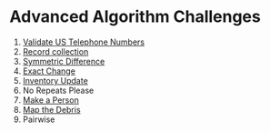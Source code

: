 # Advanced Algorithm Challenges

1. [Validate US Telephone Numbers](https://github.com/wildlifehexagon/free-code-camp/blob/master/advanced-algorithms/01-validate-us-telephone-numbers.js)
2. [Record collection](https://github.com/wildlifehexagon/free-code-camp/blob/master/advanced-algorithms/02-record-collection.js)
3. [Symmetric Difference](https://github.com/wildlifehexagon/free-code-camp/blob/master/advanced-algorithms/03-symmetric-difference.js)
4. [Exact Change](https://github.com/wildlifehexagon/free-code-camp/blob/master/advanced-algorithms/04-exact-change.js)
5. [Inventory Update](https://github.com/wildlifehexagon/free-code-camp/blob/master/advanced-algorithms/05-inventory-update.js)
6. No Repeats Please
7. [Make a Person](https://github.com/wildlifehexagon/free-code-camp/blob/master/advanced-algorithms/07-make-a-person.js)
8. [Map the Debris](https://github.com/wildlifehexagon/free-code-camp/blob/master/advanced-algorithms/08-map-the-debris.js)
9. Pairwise
